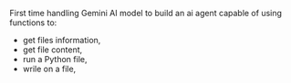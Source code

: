 First time handling Gemini AI model to build an ai agent capable of using functions to:
- get files information,
- get file content,
- run a Python file,
- wrile on a file,
